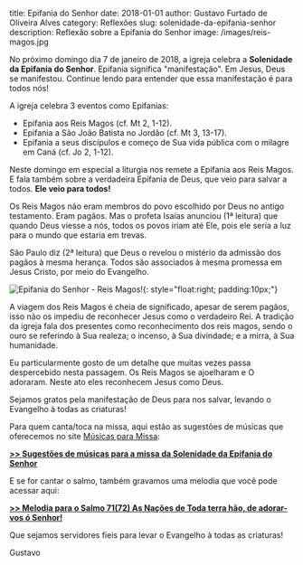 title: Epifania do Senhor
date: 2018-01-01
author: Gustavo Furtado de Oliveira Alves
category: Reflexões
slug: solenidade-da-epifania-senhor
description: Reflexão sobre a Epifania do Senhor
image: /images/reis-magos.jpg

No próximo domingo dia 7 de janeiro de 2018, a igreja celebra a **Solenidade da Epifania do Senhor**.
Epifania significa "manifestação". Em Jesus, Deus se manifestou.
Continue lendo para entender que essa manifestação é para todos nós!

A igreja celebra 3 eventos como Epifanias:

* Epifania aos Reis Magos (cf. Mt 2, 1-12).
* Epifania a São João Batista no Jordão (cf. Mt 3, 13-17).
* Epifania a seus discípulos e começo de Sua vida pública com o milagre em Caná (cf. Jo 2, 1-12).

Neste domingo em especial a liturgia nos remete a Epifania aos Reis Magos.
E fala também sobre a verdadeira Epifania de Deus, que veio para salvar a todos. **Ele veio para todos!**

Os Reis Magos não eram membros do povo escolhido por Deus no antigo testamento. Eram pagãos.
Mas o profeta Isaías anunciou (1ª leitura) que quando Deus viesse a nós, todos os povos iriam até Ele,
pois ele seria a luz para o mundo que estaria em trevas.

São Paulo diz (2ª leitura) que Deus o revelou o mistério da admissão dos pagãos à mesma herança.
Todos são associados à mesma promessa em Jesus Cristo, por meio do Evangelho.

![Epifania do Senhor - Reis Magos!](https://static.musicasparamissa.com.br/images/diasLiturgicos/epifania-do-senhor.jpg){: style="float:right; padding:10px;"}

A viagem dos Reis Magos é cheia de significado, apesar de serem pagãos,
isso não os impediu de reconhecer Jesus como o verdadeiro Rei.
A tradição da igreja fala dos presentes como reconhecimento dos reis magos,
sendo o ouro se referindo à Sua realeza; o incenso, à Sua divindade; e a mirra, à Sua humanidade.

Eu particularmente gosto de um detalhe que muitas vezes passa despercebido nesta passagem.
Os Reis Magos se ajoelharam e O adoraram. Neste ato eles reconhecem Jesus como Deus.

Sejamos gratos pela manifestação de Deus para nos salvar, levando o Evangelho à todas as criaturas!

Para quem canta/toca na missa, aqui estão as sugestões de músicas que oferecemos no site
[Músicas para Missa](http://www.musicasparamissa.com.br/):

[**>> Sugestões de músicas para a missa da Solenidade da Epifania do Senhor**](http://www.musicasparamissa.com.br/sugestoes-para/solenidade-da-epifania-senhor/)

E se for cantar o salmo, também gravamos uma melodia que você pode acessar aqui:

[**>> Melodia para o Salmo 71(72) As Nações de Toda terra hão, de adorar-vos ó Senhor!**](http://www.musicasparamissa.com.br/musica/salmo-71-72-as-nacoes-de-toda-a-terra-hao-de-adorar-vos-o-senhor/)

Que sejamos servidores fieis para levar o Evangelho à todas as criaturas!

Gustavo